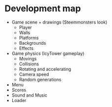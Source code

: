 # Development map

- Game scene + drawings (Steemmonsters look)
	- Player
	- Walls
	- Platforms
	- Backgrounds
	- Effects
- Game physics (IcyTower gameplay)
	- Movings
	- Collisions
	- Rotating and accelerating
	- Camera speed
	- Random generations
- Menu
- Scores
- Sound and Music
- Loader